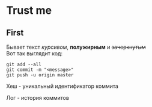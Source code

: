 # Trust me

## First

Бывает текст _курсивом_, **полужирным** и ~~зачеркнутым~~  
Вот так выглядит код:

```
git add --all
git commit -m "<message>"
git push -u origin master
```

Хеш - уникальный идентификатор коммита

Лог - история коммитов